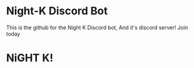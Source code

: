# Night-K Discord Bot

This is the github for the Night K Discord bot,
And it's discord server! Join today

# NiGHT K!